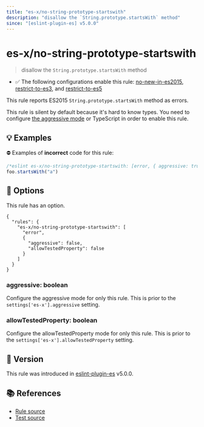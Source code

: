 ```yaml
---
title: "es-x/no-string-prototype-startswith"
description: "disallow the `String.prototype.startsWith` method"
since: "[eslint-plugin-es] v5.0.0"
---
```


# es-x/no-string-prototype-startswith
> disallow the `String.prototype.startsWith` method

- ✅ The following configurations enable this rule: [no-new-in-es2015], [restrict-to-es3], and [restrict-to-es5]

This rule reports ES2015 `String.prototype.startsWith` method as errors.

This rule is silent by default because it's hard to know types. You need to configure [the aggressive mode](https://github.com/eslint-community/eslint-plugin-es-x/tree/master/docs/#the-aggressive-mode) or TypeScript in order to enable this rule.

## 💡 Examples

⛔ Examples of **incorrect** code for this rule:

<eslint-playground type="bad">

```js
/*eslint es-x/no-string-prototype-startswith: [error, { aggressive: true }] */
foo.startsWith("a")
```

</eslint-playground>

## 🔧 Options

This rule has an option.

```jsonc
{
  "rules": {
    "es-x/no-string-prototype-startswith": [
      "error",
      {
        "aggressive": false,
        "allowTestedProperty": false
      }
    ]
  }
}
```

### aggressive: boolean

Configure the aggressive mode for only this rule.
This is prior to the `settings['es-x'].aggressive` setting.

### allowTestedProperty: boolean

Configure the allowTestedProperty mode for only this rule.
This is prior to the `settings['es-x'].allowTestedProperty` setting.

## 🚀 Version

This rule was introduced in [eslint-plugin-es] v5.0.0.

[eslint-plugin-es]: https://github.com/mysticatea/eslint-plugin-es

## 📚 References

- [Rule source](https://github.com/eslint-community/eslint-plugin-es-x/blob/master/lib/rules/no-string-prototype-startswith.js)
- [Test source](https://github.com/eslint-community/eslint-plugin-es-x/blob/master/tests/lib/rules/no-string-prototype-startswith.js)

[no-new-in-es2015]: ../configs/index.md#no-new-in-es2015
[restrict-to-es3]: ../configs/index.md#restrict-to-es3
[restrict-to-es5]: ../configs/index.md#restrict-to-es5
